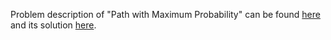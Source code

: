 Problem description of "Path with Maximum Probability" can be found 
[here](https://leetcode.com/problems/path-with-maximum-gold/description/) and its solution [here](https://github.com/aurimas13/Solutions-To-Problems/blob/main/LeetCode/Python%20Solutions/Path%20with%20Maximum%20Probability/path.py).
